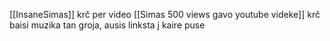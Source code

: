 [[InsaneSimas]] krč per video [[Simas 500 views gavo youtube videke]] krč baisi muzika tan groja, ausis linksta į kaire puse